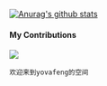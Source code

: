 [![Anurag's github stats](https://github-readme-stats.vercel.app/api?username=yovafeng)](https://github.com/anuraghazra/github-readme-stats)

#### My Contributions

![](https://raw.githubusercontent.com/yovafeng/yovafeng/main/assets/github-contribution-grid-snake.svg)              

```
欢迎来到yovafeng的空间
```
